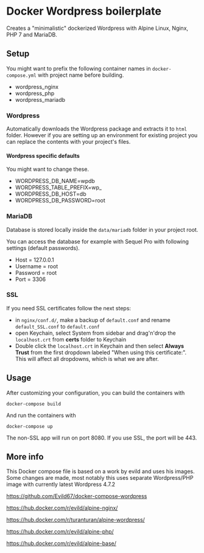 # Docker Wordpress boilerplate

Creates a "minimalistic" dockerized Wordpress with Alpine Linux, Nginx, PHP 7 and MariaDB.

## Setup

You might want to prefix the following container names in `docker-compose.yml` with project name before building.

- wordpress_nginx
- wordpress_php
- wordpress_mariadb

### Wordpress

Automatically downloads the Wordpress package and extracts it to `html` folder. However if you are setting up an environment for existing project you can replace the contents with your project's files.

#### Wordpress specific defaults

You might want to change these.

- WORDPRESS_DB_NAME=wpdb
- WORDPRESS_TABLE_PREFIX=wp_
- WORDPRESS_DB_HOST=db
- WORDPRESS_DB_PASSWORD=root

### MariaDB

Database is stored locally inside the `data/mariadb` folder in your project root.

You can access the database for example with Sequel Pro with following settings (default passwords).

- Host = 127.0.0.1
- Username = root
- Password = root
- Port = 3306

### SSL

If you need SSL certificates follow the next steps:

- in `nginx/conf.d/`, make a backup of `default.conf` and rename `default_SSL.conf` to `default.conf`
- open Keychain, select System from sidebar and drag'n'drop the `localhost.crt` from **certs** folder to Keychain
- Double click the `localhost.crt` in Keychain and then select **Always Trust** from the first dropdown labeled "When using this certificate:". This will affect all dropdowns, which is what we are after.

## Usage

After customizing your configuration, you can build the containers with

```
docker-compose build
```

And run the containers with
```
docker-compose up
```

The non-SSL app will run on port 8080. If you use SSL, the port will be 443.

## More info

This Docker compose file is based on a work by evild and uses his images. Some changes are made, most notably this uses separate Wordpress/PHP image with currently latest Wordpress 4.7.2

https://github.com/Evild67/docker-compose-wordpress

https://hub.docker.com/r/evild/alpine-nginx/

https://hub.docker.com/r/turanturan/alpine-wordpress/

https://hub.docker.com/r/evild/alpine-php/

https://hub.docker.com/r/evild/alpine-base/
